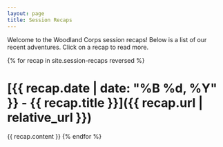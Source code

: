 ```yaml
---
layout: page
title: Session Recaps
---
```


Welcome to the Woodland Corps session recaps! Below is a list of our recent adventures. Click on a recap to read more.

{% for recap in site.session-recaps reversed %}
# [{{ recap.date | date: "%B %d, %Y" }} - {{ recap.title }}]({{ recap.url | relative_url }})
  {{ recap.content }}
{% endfor %}
